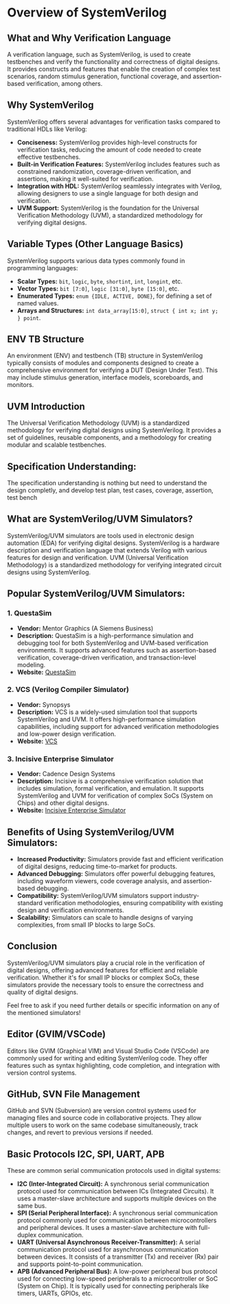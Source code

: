 # Overview of SystemVerilog

## What and Why Verification Language

A verification language, such as SystemVerilog, is used to create testbenches and verify the functionality and correctness of digital designs. It provides constructs and features that enable the creation of complex test scenarios, random stimulus generation, functional coverage, and assertion-based verification, among others.

## Why SystemVerilog

SystemVerilog offers several advantages for verification tasks compared to traditional HDLs like Verilog:

- **Conciseness:** SystemVerilog provides high-level constructs for verification tasks, reducing the amount of code needed to create effective testbenches.
- **Built-in Verification Features:** SystemVerilog includes features such as constrained randomization, coverage-driven verification, and assertions, making it well-suited for verification.
- **Integration with HDL:** SystemVerilog seamlessly integrates with Verilog, allowing designers to use a single language for both design and verification.
- **UVM Support:** SystemVerilog is the foundation for the Universal Verification Methodology (UVM), a standardized methodology for verifying digital designs.

## Variable Types (Other Language Basics)

SystemVerilog supports various data types commonly found in programming languages:

- **Scalar Types:** `bit`, `logic`, `byte`, `shortint`, `int`, `longint`, etc.
- **Vector Types:** `bit [7:0]`, `logic [31:0]`, `byte [15:0]`, etc.
- **Enumerated Types:** `enum {IDLE, ACTIVE, DONE}`, for defining a set of named values.
- **Arrays and Structures:** `int data_array[15:0]`, `struct { int x; int y; } point`.

## ENV TB Structure

An environment (ENV) and testbench (TB) structure in SystemVerilog typically consists of modules and components designed to create a comprehensive environment for verifying a DUT (Design Under Test). This may include stimulus generation, interface models, scoreboards, and monitors.

## UVM Introduction

The Universal Verification Methodology (UVM) is a standardized methodology for verifying digital designs using SystemVerilog. It provides a set of guidelines, reusable components, and a methodology for creating modular and scalable testbenches.

## Specification Understanding:

The specification understanding is nothing but need to understand the design completly, and develop test plan, test cases, coverage, assertion, test bench

## What are SystemVerilog/UVM Simulators?

SystemVerilog/UVM simulators are tools used in electronic design automation (EDA) for verifying digital designs. SystemVerilog is a hardware description and verification language that extends Verilog with various features for design and verification. UVM (Universal Verification Methodology) is a standardized methodology for verifying integrated circuit designs using SystemVerilog.

## Popular SystemVerilog/UVM Simulators:

   ### 1. QuestaSim
   
   - **Vendor:** Mentor Graphics (A Siemens Business)
   - **Description:** QuestaSim is a high-performance simulation and debugging tool for both SystemVerilog and UVM-based verification environments. It supports advanced features such as assertion-based verification, coverage-driven verification, and transaction-level modeling.
   - **Website:** [QuestaSim](https://www.mentor.com/products/fv/questa/)
   
   ### 2. VCS (Verilog Compiler Simulator)
   
   - **Vendor:** Synopsys
   - **Description:** VCS is a widely-used simulation tool that supports SystemVerilog and UVM. It offers high-performance simulation capabilities, including support for advanced verification methodologies and low-power design verification.
   - **Website:** [VCS](https://www.synopsys.com/verification/simulation/vcs.html)
   
   ### 3. Incisive Enterprise Simulator
   
   - **Vendor:** Cadence Design Systems
   - **Description:** Incisive is a comprehensive verification solution that includes simulation, formal verification, and emulation. It supports SystemVerilog and UVM for verification of complex SoCs (System on Chips) and other digital designs.
   - **Website:** [Incisive Enterprise Simulator](https://www.cadence.com/en_US/home/tools/system-design-and-verification/simulation-and-testbench-verification/incisive-enterprise-simulator.html)
   
## Benefits of Using SystemVerilog/UVM Simulators:
   
- **Increased Productivity:** Simulators provide fast and efficient verification of digital designs, reducing time-to-market for products.
- **Advanced Debugging:** Simulators offer powerful debugging features, including waveform viewers, code coverage analysis, and assertion-based debugging.
- **Compatibility:** SystemVerilog/UVM simulators support industry-standard verification methodologies, ensuring compatibility with existing design and verification environments.
- **Scalability:** Simulators can scale to handle designs of varying complexities, from small IP blocks to large SoCs.
   
## Conclusion
   
SystemVerilog/UVM simulators play a crucial role in the verification of digital designs, offering advanced features for efficient and reliable verification. Whether it's for small IP blocks or complex SoCs, these simulators provide the necessary tools to ensure the correctness and quality of digital designs.
   
Feel free to ask if you need further details or specific information on any of the mentioned simulators!

## Editor (GVIM/VSCode)

Editors like GVIM (Graphical VIM) and Visual Studio Code (VSCode) are commonly used for writing and editing SystemVerilog code. They offer features such as syntax highlighting, code completion, and integration with version control systems.

## GitHub, SVN File Management

GitHub and SVN (Subversion) are version control systems used for managing files and source code in collaborative projects. They allow multiple users to work on the same codebase simultaneously, track changes, and revert to previous versions if needed.

## Basic Protocols I2C, SPI, UART, APB

These are common serial communication protocols used in digital systems:

- **I2C (Inter-Integrated Circuit):** A synchronous serial communication protocol used for communication between ICs (Integrated Circuits). It uses a master-slave architecture and supports multiple devices on the same bus.
- **SPI (Serial Peripheral Interface):** A synchronous serial communication protocol commonly used for communication between microcontrollers and peripheral devices. It uses a master-slave architecture with full-duplex communication.
- **UART (Universal Asynchronous Receiver-Transmitter):** A serial communication protocol used for asynchronous communication between devices. It consists of a transmitter (Tx) and receiver (Rx) pair and supports point-to-point communication.
- **APB (Advanced Peripheral Bus):** A low-power peripheral bus protocol used for connecting low-speed peripherals to a microcontroller or SoC (System on Chip). It is typically used for connecting peripherals like timers, UARTs, GPIOs, etc.

